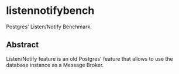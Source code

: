 # listennotifybench

Postgres' Listen/Notify Benchmark. 

## Abstract 

Listen/Notify feature is an old Postgres' feature that allows to use the database
instance as a Message Broker. 


